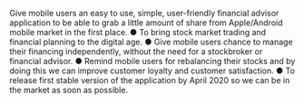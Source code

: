  Give mobile users an easy to use, simple, user-friendly financial advisor application to be able to grab
a little amount of share from Apple/Android mobile market in the first place.
● To bring stock market trading and financial planning to the digital age.
● Give mobile users chance to manage their financing independently, without the need for a stockbroker
or financial advisor.
● Remind mobile users for rebalancing their stocks and by doing this we can improve customer loyalty
and customer satisfaction.
● To release first stable version of the application by April 2020 so we can be in the market as soon as
possible.
